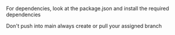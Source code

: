For dependencies, look at the package.json and install the required dependencies


Don't push into main always create or pull your assigned branch
